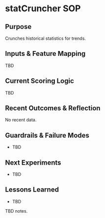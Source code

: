 # statCruncher SOP

## Purpose
Crunches historical statistics for trends.

## Inputs & Feature Mapping
TBD

## Current Scoring Logic
TBD

## Recent Outcomes & Reflection
No recent data.

## Guardrails & Failure Modes
- TBD

## Next Experiments
- TBD

## Lessons Learned
- TBD

<!-- Notes from Maintainer -->
TBD notes.
<!-- End Notes from Maintainer -->
